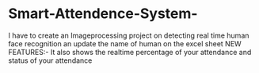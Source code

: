 # Smart-Attendence-System-
I have to create an Imageprocessing project on detecting real time human face recognition an update the name of human on the excel sheet 
NEW FEATURES:-
It also shows the realtime percentage of your attendance and status of your attendance 




